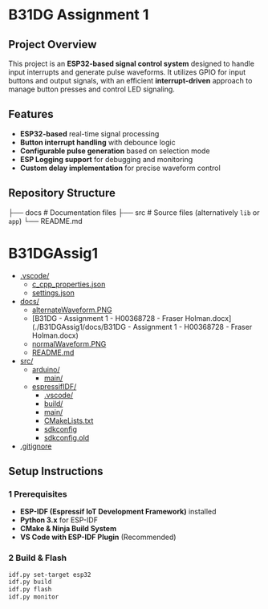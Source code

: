 # B31DG Assignment 1

## Project Overview
This project is an **ESP32-based signal control system** designed to handle input interrupts and generate pulse waveforms. It utilizes GPIO for input buttons and output signals, with an efficient **interrupt-driven** approach to manage button presses and control LED signaling.

## Features
- **ESP32-based** real-time signal processing
- **Button interrupt handling** with debounce logic
- **Configurable pulse generation** based on selection mode
- **ESP Logging support** for debugging and monitoring
- **Custom delay implementation** for precise waveform control

## Repository Structure

├── docs                    # Documentation files
├── src                     # Source files (alternatively `lib` or `app`)
└── README.md


# B31DGAssig1

* [.vscode/](./B31DGAssig1/.vscode)
  * [c_cpp_properties.json](./B31DGAssig1/.vscode/c_cpp_properties.json)
  * [settings.json](./B31DGAssig1/.vscode/settings.json)
* [docs/](./B31DGAssig1/docs)
  * [alternateWaveform.PNG](./B31DGAssig1/docs/alternateWaveform.PNG)
  * [B31DG - Assignment 1 - H00368728 - Fraser Holman.docx](./B31DGAssig1/docs/B31DG - Assignment 1 - H00368728 - Fraser Holman.docx)
  * [normalWaveform.PNG](./B31DGAssig1/docs/normalWaveform.PNG)
  * [README.md](./B31DGAssig1/docs/README.md)
* [src/](./B31DGAssig1/src)
  * [arduino/](./B31DGAssig1/src/arduino)
    * [main/](./B31DGAssig1/src/arduino/main)
  * [espressifIDF/](./B31DGAssig1/src/espressifIDF)
    * [.vscode/](./B31DGAssig1/src/espressifIDF/.vscode)
    * [build/](./B31DGAssig1/src/espressifIDF/build)
    * [main/](./B31DGAssig1/src/espressifIDF/main)
    * [CMakeLists.txt](./B31DGAssig1/src/espressifIDF/CMakeLists.txt)
    * [sdkconfig](./B31DGAssig1/src/espressifIDF/sdkconfig)
    * [sdkconfig.old](./B31DGAssig1/src/espressifIDF/sdkconfig.old)
* [.gitignore](./B31DGAssig1/.gitignore)


## Setup Instructions
### **1️ Prerequisites**
- **ESP-IDF (Espressif IoT Development Framework)** installed  
- **Python 3.x** for ESP-IDF  
- **CMake & Ninja Build System**  
- **VS Code with ESP-IDF Plugin** (Recommended)  

### **2️ Build & Flash**
```sh
idf.py set-target esp32
idf.py build
idf.py flash
idf.py monitor


